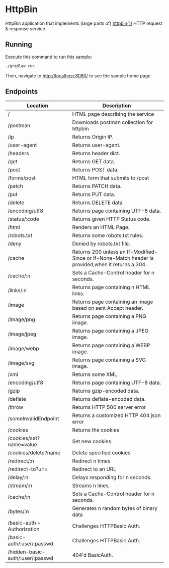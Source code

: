 # HttpBin

HttpBin application that implements (large parts of) [httpbin(1)](https://httpbin.org/) HTTP request & response service.

## Running

Execute this command to run this sample:

```bash
./gradlew run
```

Then, navigate to [http://localhost:8080/](http://localhost:8080/) to see the sample home page.

## Endpoints


| Location                         | Description                                                                                        |
|----------------------------------|----------------------------------------------------------------------------------------------------|
| /                                | HTML page describing the service                                                                   |
| /postman                         | Downloads postman collection for httpbin                                                           |
| /ip                              | Returns Origin IP.                                                                                 |
| /user-agent                      | Returns user-agent.                                                                                |
| /headers                         | Returns header dict.                                                                               |
| /get                             | Returns GET data.                                                                                  |
| /post                            | Returns POST data.                                                                                 |
| /forms/post                      | HTML form that submits to /post                                                                    |
| /patch                           | Returns PATCH data.                                                                                |
| /put                             | Returns PUT data.                                                                                  |
| /delete                          | Returns DELETE data                                                                                |
| /encoding/utf8                   | Returns page containing UTF-8 data.                                                                |
| /status/:code                    | Returns given HTTP Status code.                                                                    |
| /html                            | Renders an HTML Page.                                                                              |
| /robots.txt                      | Returns some robots.txt rules.                                                                     |
| /deny                            | Denied by robots.txt file.                                                                         |
| /cache                           | Returns 200 unless an If-Modified-Since or If-None-Match header is provided,when it returns a 304. |
| /cache/:n                        | Sets a Cache-Control header for n seconds.                                                         |
| /links/:n                        | Returns page containing n HTML links.                                                              |
| /image                           | Returns page containing an image based on sent Accept header.                                      |
| /image/png                       | Returns page containing a PNG image.                                                               |
| /image/jpeg                      | Returns page containing a JPEG image.                                                              |
| /image/webp                      | Returns page containing a WEBP image.                                                              |
| /image/svg                       | Returns page containing a SVG image.                                                               |
| /xml                             | Returns some XML                                                                                   |
| /encoding/utf8                   | Returns page containing UTF-8 data.                                                                |
| /gzip                            | Returns gzip-encoded data.                                                                         |
| /deflate                         | Returns deflate-encoded data.                                                                      |
| /throw                           | Returns HTTP 500 server error                                                                      |
| /someInvalidEndpoint             | Returns a customized HTTP 404 json error                                                           |
| /cookies                         | Returns the cookies                                                                                |
| /cookies/set?name=value          | Set new cookies                                                                                    |
| /cookies/delete?name             | Delete specified cookies                                                                           |
| /redirect/:n                     | Redirect n times                                                                                   |
| /redirect-to?url=                | Redirect to an URL                                                                                 |
| /delay/:n                        | Delays responding for n seconds.                                                                   |
| /stream/:n                       | Streams n lines.                                                                                   |
| /cache/:n                        | Sets a Cache-Control header for n seconds.                                                         |
| /bytes/:n                        | Generates n random bytes of binary data                                                            |
| /basic-auth + Authorization      | Challenges HTTPBasic Auth.                                                                         |
| /basic-auth/:user/:passwd        | Challenges HTTPBasic Auth.                                                                         |
| /hidden-basic-auth/:user/:passwd | 404'd BasicAuth.                                                                                   |
